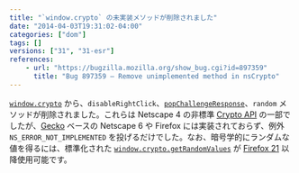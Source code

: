 ```yaml
---
title: "`window.crypto` の未実装メソッドが削除されました"
date: "2014-04-03T19:31:02-04:00"
categories: ["dom"]
tags: []
versions: ["31", "31-esr"]
references:
    - url: "https://bugzilla.mozilla.org/show_bug.cgi?id=897359"
      title: "Bug 897359 – Remove unimplemented method in nsCrypto"
---
```

[`window.crypto`](https://developer.mozilla.org/docs/Web/API/window.crypto) から、`disableRightClick`、[`popChallengeResponse`](https://developer.mozilla.org/docs/JavaScript_crypto/popChallengeResponse)、`random` メソッドが削除されました。これらは Netscape 4 の非標準 [Crypto API](https://developer.mozilla.org/docs/JavaScript_crypto) の一部でしたが、[Gecko](https://developer.mozilla.org/docs/Mozilla/Gecko) ベースの Netscape 6 や Firefox には実装されておらず、例外 `NS_ERROR_NOT_IMPLEMENTED` を投げるだけでした。なお、暗号学的にランダムな値を得るには、標準化された [`window.crypto.getRandomValues`](https://developer.mozilla.org/docs/Web/API/window.crypto.getRandomValues) が [Firefox 21](https://developer.mozilla.org/Mozilla/Firefox/Releases/21) 以降使用可能です。
